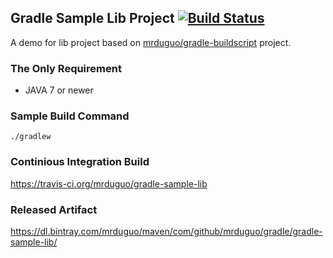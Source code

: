 ## Gradle Sample Lib Project  [![Build Status](https://travis-ci.org/mrduguo/gradle-sample-lib.svg?branch=master)](https://travis-ci.org/mrduguo/gradle-sample-lib)
A demo for lib project based on [mrduguo/gradle-buildscript](https://github.com/mrduguo/gradle-buildscript) project. 


### The Only Requirement

* JAVA 7 or newer


### Sample Build Command

```
./gradlew
```

### Continious Integration Build

https://travis-ci.org/mrduguo/gradle-sample-lib


### Released Artifact

https://dl.bintray.com/mrduguo/maven/com/github/mrduguo/gradle/gradle-sample-lib/
